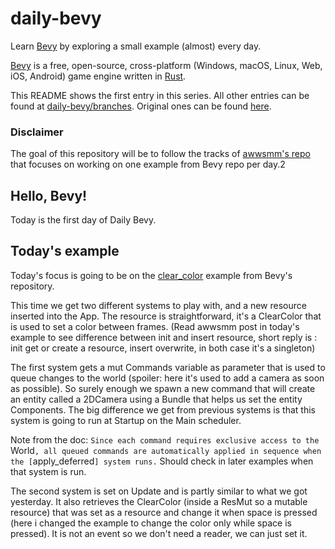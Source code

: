 # daily-bevy

Learn [Bevy](https://bevyengine.org/) by exploring a small example (almost) every day.

[Bevy](https://github.com/bevyengine/bevy/) is a free, open-source, cross-platform (Windows, macOS, Linux, Web, iOS, Android) game engine written in [Rust](https://www.rust-lang.org/).

This README shows the first entry in this series. All other entries can be found at [daily-bevy/branches](https://github.com/vroussea/daily-bevy/branches).
Original ones can be found [here](https://github.com/awwsmm/daily-bevy/branches).

### Disclaimer
The goal of this repository will be to follow the tracks of [awwsmm's repo](https://github.com/awwsmm/daily-bevy/blob/master/README.md) that focuses on working on one example from Bevy repo per day.2

## Hello, Bevy!

Today is the first day of Daily Bevy.

## Today's example
Today's focus is going to be on the [clear_color](https://github.com/bevyengine/bevy/blob/v0.12.1/examples/window/clear_color.rs) example from Bevy's repository.

 This time we get two different systems to play with, and a new resource inserted into the App.
 The resource is straightforward, it's a ClearColor that is used to set a color between frames.
 (Read awwsmm post in today's example to see difference between init and insert resource, short reply is : init get or create a resource, insert overwrite, in both case it's a singleton)

 The first system gets a mut Commands variable as parameter that is used to queue changes to the world (spoiler: here it's used to add a camera as soon as possible).
 So surely enough we spawn a new command that will create an entity called a 2DCamera using a Bundle that helps us set the entity Components.
 The big difference we get from previous systems is that this system is going to run at Startup on the Main scheduler.

 Note from the doc:
 `Since each command requires exclusive access to the `World`, all queued commands are automatically applied in sequence when the [`apply_deferred`] system runs.`
 Should check in later examples when that system is run.

 The second system is set on Update and is partly similar to what we got yesterday. It also retrieves the ClearColor (inside a ResMut so a mutable resource) that was set as a resource and change it when space is pressed (here i changed the example to change the color only while space is pressed). It is not an event so we don't need a reader, we can just set it.